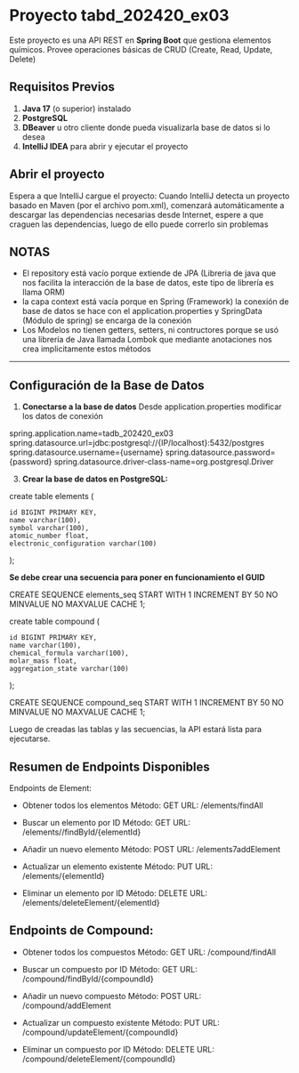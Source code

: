 # Proyecto tabd_202420_ex03

Este proyecto es una API REST en **Spring Boot** que gestiona elementos químicos. Provee operaciones básicas de CRUD (Create, Read, Update, Delete) 

## **Requisitos Previos**

1. **Java 17** (o superior) instalado
3. **PostgreSQL**
4. **DBeaver** u otro cliente donde pueda visualizarla base de datos si lo desea
5. **IntelliJ IDEA** para abrir y ejecutar el proyecto

## Abrir el proyecto
Espera a que IntelliJ cargue el proyecto:
Cuando IntelliJ detecta un proyecto basado en Maven (por el archivo pom.xml), comenzará automáticamente a descargar las dependencias necesarias desde Internet, espere a que craguen las dependencias, luego de ello puede correrlo sin problemas

## NOTAS
* El repository está vacío porque extiende de JPA (Libreria de java que nos facilita la interacción de la base de datos, este tipo de librería es llama ORM)
* la capa context está vacía porque en Spring (Framework) la conexión de base de datos se hace con el application.properties y SpringData (Módulo de spring) se encarga de la conexión
* Los Modelos no tienen getters, setters, ni contructores porque se usó una librería de Java llamada Lombok que mediante anotaciones nos crea implicitamente estos métodos

---

## **Configuración de la Base de Datos**

1. **Conectarse a la base de datos**
Desde application.properties modificar los datos de conexión

spring.application.name=tadb_202420_ex03
spring.datasource.url=jdbc:postgresql://{IP/localhost}:5432/postgres
spring.datasource.username={username}
spring.datasource.password={password}
spring.datasource.driver-class-name=org.postgresql.Driver

3. **Crear la base de datos en PostgreSQL:**

create table elements (

	id BIGINT PRIMARY KEY,
	name varchar(100),
	symbol varchar(100),
	atomic_number float,
	electronic_configuration varchar(100)

);

**Se debe crear una secuencia para poner en funcionamiento el GUID**

CREATE SEQUENCE elements_seq
    START WITH 1
    INCREMENT BY 50
    NO MINVALUE
    NO MAXVALUE
    CACHE 1;

create table compound (

	id BIGINT PRIMARY KEY,
	name varchar(100),
	chemical_formula varchar(100),
	molar_mass float,
	aggregation_state varchar(100)

);

CREATE SEQUENCE compound_seq
    START WITH 1
    INCREMENT BY 50
    NO MINVALUE
    NO MAXVALUE
    CACHE 1;


Luego de creadas las tablas y las secuencias, la API estará lista para ejecutarse.

## **Resumen de Endpoints Disponibles**
Endpoints de Element:

* Obtener todos los elementos
Método: GET
URL: /elements/findAll

* Buscar un elemento por ID
Método: GET
URL: /elements//findById/{elementId}

* Añadir un nuevo elemento
Método: POST
URL: /elements7addElement

* Actualizar un elemento existente
Método: PUT
URL: /elements/{elementId}

* Eliminar un elemento por ID
Método: DELETE
URL: /elements/deleteElement/{elementId}

## **Endpoints de Compound:**

* Obtener todos los compuestos
Método: GET
URL: /compound/findAll

* Buscar un compuesto por ID
Método: GET
URL: /compound/findById/{compoundId}

* Añadir un nuevo compuesto
Método: POST
URL: /compound/addElement

* Actualizar un compuesto existente
Método: PUT
URL: /compound/updateElement/{compoundId}

* Eliminar un compuesto por ID
Método: DELETE
URL: /compound/deleteElement/{compoundId}
